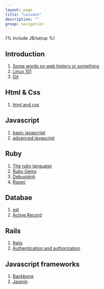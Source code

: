 ```yaml
---
layout: page
title: "Lessons"
description: ""
group: navigation
---
```

{% include JB/setup %}


Introduction
--------------
1. [Some words on web history or something](introduction/intro-to-web-development)
2. [Linux 101](introduction/linux-101)
3. [Git](introduction/git)

Html & Css
-----------
1. [html and css](html/html-basics)

Javascript
----------
1. [basic javascript](javascript/javascript-basics)
2. [advanced javascript](javascript/advanced-javascript)

Ruby
----
1. [The ruby language](ruby/the-ruby-language)
2. [Ruby Gems](ruby/ruby-gems)
3. [Debugginh](ruby/debugging)
4. [Rspec](ruby/rspec)

Databae
---------
1. [sql](database/sql)
2. [Active Record](database/active-record)

Rails
-------
1. [Rails](rails/rails)
2. [Authentication and authorization](rails/authentication-and-authorization)

Javascript frameworks
----------------------
1. [Backbone](js-frameworks/backbone)
2. [Jasmin](js-frameworkds/jasmin)